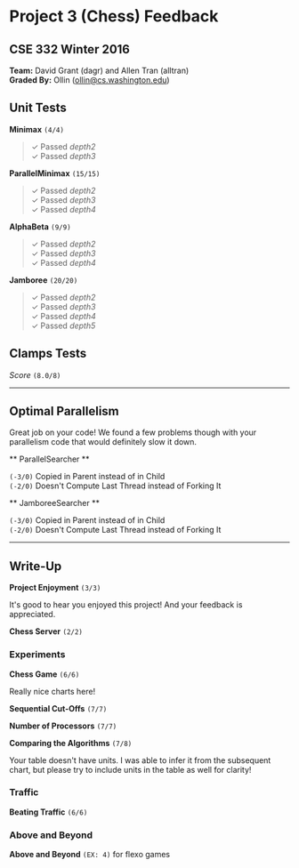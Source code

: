 # Project 3 (Chess) Feedback #
## CSE 332 Winter 2016 ##

**Team:** David Grant (dagr) and Allen Tran (alltran) <br />
**Graded By:** Ollin (ollin@cs.washington.edu)
<br>

## Unit Tests ##

**Minimax**  `(4/4)`
> ✓ Passed *depth2* <br>
> ✓ Passed *depth3* <br>

**ParallelMinimax**  `(15/15)`
> ✓ Passed *depth2* <br>
> ✓ Passed *depth3* <br>
> ✓ Passed *depth4* <br>

**AlphaBeta**  `(9/9)`
> ✓ Passed *depth2* <br>
> ✓ Passed *depth3* <br>
> ✓ Passed *depth4* <br>

**Jamboree**  `(20/20)`
> ✓ Passed *depth2* <br>
> ✓ Passed *depth3* <br>
> ✓ Passed *depth4* <br>
> ✓ Passed *depth5* <br>

## Clamps Tests ##

*Score*
`(8.0/8)`

--------


## Optimal Parallelism ##

Great job on your code! We found a few problems though with your parallelism code that would definitely slow it down.

** ParallelSearcher **

`(-3/0)` Copied in Parent instead of in Child <br />
`(-2/0)` Doesn't Compute Last Thread instead of Forking It <br />

** JamboreeSearcher **

`(-3/0)` Copied in Parent instead of in Child <br />
`(-2/0)` Doesn't Compute Last Thread instead of Forking It <br />


--------

## Write-Up ##

**Project Enjoyment**
`(3/3)`

It's good to hear you enjoyed this project!  And your feedback is appreciated.

**Chess Server**
`(2/2)`

### Experiments ###

**Chess Game**
`(6/6)`

Really nice charts here!

**Sequential Cut-Offs**
`(7/7)`

**Number of Processors**
`(7/7)`

**Comparing the Algorithms**
`(7/8)`

Your table doesn't have units.  I was able to infer it from the subsequent chart, but please try to include units in the table as well for clarity!

### Traffic ###

**Beating Traffic**
`(6/6)`

### Above and Beyond ###

**Above and Beyond**
`(EX: 4)` for flexo games
